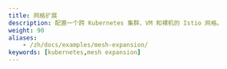 ```yaml
---
title: 网格扩展
description: 配置一个跨 Kubernetes 集群、VM 和裸机的 Istio 网格。
weight: 90
aliases:
    - /zh/docs/examples/mesh-expansion/
keywords: [kubernetes,mesh expansion]
---
```


